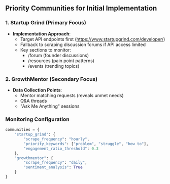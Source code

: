 ## Priority Communities for Initial Implementation

### 1. Startup Grind (Primary Focus)
- **Implementation Approach**:
  - Target API endpoints first (https://www.startupgrind.com/developer/)
  - Fallback to scraping discussion forums if API access limited
  - Key sections to monitor:
    - /forum (founder discussions)
    - /resources (pain point patterns)
    - /events (trending topics)

### 2. GrowthMentor (Secondary Focus)
- **Data Collection Points**:
  - Mentor matching requests (reveals unmet needs)
  - Q&A threads
  - "Ask Me Anything" sessions

### Monitoring Configuration
```python
communities = {
    "startup_grind": {
        "scrape_frequency": "hourly",
        "priority_keywords": ["problem", "struggle", "how to"],
        "engagement_ratio_threshold": 0.3
    },
    "growthmentor": {
        "scrape_frequency": "daily",
        "sentiment_analysis": True
    }
}
```